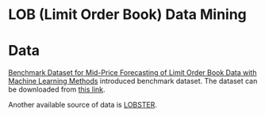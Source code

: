 # LOB (Limit Order Book) Data Mining

# Data
[Benchmark Dataset for Mid-Price Forecasting of Limit Order Book Data with Machine Learning Methods](https://arxiv.org/abs/1705.03233)
introduced benchmark dataset. The dataset can be downloaded from
[this link](https://etsin.fairdata.fi/dataset/73eb48d7-4dbc-4a10-a52a-da745b47a649).

Another available source of data is [LOBSTER](https://lobsterdata.com/).